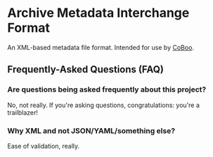 # Archive Metadata Interchange Format  

An XML-based metadata file format.  Intended for use by [CoBoo](https://github.com/CalJacobson/CoBoo).

## Frequently-Asked Questions (FAQ)

### Are questions being asked frequently about this project?  
No, not really.  If you're asking questions, congratulations: you're a trailblazer!

### Why XML and not JSON/YAML/something else?
Ease of validation, really.  
